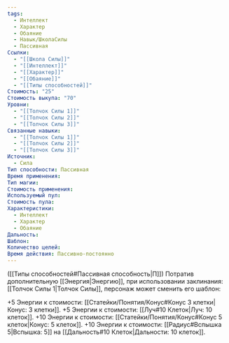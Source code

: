 ```yaml
---
tags:
  - Интеллект
  - Характер
  - Обаяние
  - Навык/ШколаСилы
  - Пассивная
Ссылки:
  - "[[Школа Силы]]"
  - "[[Интеллект]]"
  - "[[Характер]]"
  - "[[Обаяние]]"
  - "[[Типы способностей]]"
Стоимость: "25"
Стоимость выкупа: "70"
Уровни:
  - "[[Толчок Силы 1]]"
  - "[[Толчок Силы 2]]"
  - "[[Толчок Силы 3]]"
Связанные навыки:
  - "[[Толчок Силы 1]]"
  - "[[Толчок Силы 2]]"
  - "[[Толчок Силы 3]]"
Источник:
  - Сила
Тип способности: Пассивная
Время применения: 
Тип магии: 
Стоимость применения: 
Используемый пул: 
Стоимость пула: 
Характеристики:
  - Интеллект
  - Характер
  - Обаяние
Дальность: 
Шаблон: 
Количество целей: 
Время действия: Пассивно-постоянно
---
```

([[Типы способностей#Пассивная способность|П]]) Потратив дополнительную [[Энергия|Энергию]], при использовании заклинания: [[Толчок Силы 1|Толчок Силы]], персонаж может сменить его шаблон:

+5 Энергии к стоимости: [[Статейки/Понятия/Конус#Конус 3 клетки|Конус: 3 клетки]].
+5 Энергии к стоимости: [[Луч#10 Клеток|Луч: 10 клеток]]. 
+10 Энергии к стоимости: [[Статейки/Понятия/Конус#Конус 5 клеток|Конус: 5 клеток]].
+10 Энергии к стоимости: [[Радиус#Вспышка 5|Вспышка: 5]] на [[Дальность#10 Клеток|Дальности: 10 клеток]].

